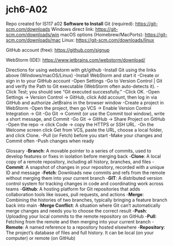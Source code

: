 # jch6-A02
Repo created for IS117 a02
**Software to Install**
Git (required): https://git-scm.com/downloads
Windows direct link: https://git-scm.com/downloads/win
macOS options (Homebrew/MacPorts): https://git-scm.com/downloads/mac
Linux: https://git-scm.com/downloads/linux

GitHub account (free): https://github.com/signup

WebStorm (IDE): https://www.jetbrains.com/webstorm/download/

Directions for using webstorm with git/github
-Install Git using the links above (Windows/macOS/Linux)
-Install WebStorm and start it
-Create or sign in to your GitHub account
-Open Settings
-Go to Version Control | Git and verify the Path to Git executable (WebStorm often auto-detects it). 
-Click Test; you should see “Git executed successfully.”
-Click OK.
-Open Settings -> Version Control -> GitHub, click Add account, then log in via GitHub and authorize JetBrains in the browser window
-Create a project in WebStorm
-Open the project, then go VCS -> Enable Version Control Integration -> Git
-Go Git -> Commit (or use the Commit tool window), write a short message, and Commit
-Go Git -> GitHub -> Share Project on GitHub
-Open the repo -> click Code -> copy the HTTPS or SSH URL. 
-On the Welcome screen click Get from VCS, paste the URL, choose a local folder, and click Clone.
-Pull (or Fetch) before you start
-Make your changes and Commit often
-Push changes when ready

Glossary
-**Branch**: A movable pointer to a series of commits, used to develop features or fixes in isolation before merging back
-**Clone**: A local copy of a remote repository, including all history, branches, and files
-**Commit**: A snapshot of changes in your repository, recorded with a unique ID and message
-**Fetch**: Downloads new commits and refs from the remote without merging them into your current branch
-**GIT**: A distributed version control system for tracking changes in code and coordinating work across teams
-**Github**: A hosting platform for Git repositories that adds collaboration tools like issues, pull requests, and actions
-**Merge**: Combining the histories of two branches, typically bringing a feature branch back into main
-**Merge Conflict**: A situation where Git can’t automatically merge changes and needs you to choose the correct result
-**Push**: Uploading your local commits to the remote repository on GitHub
-**Pull**: Fetching from the remote and then merging into your current branch
-**Remote**: A named reference to a repository hosted elsewhere
-**Repository**: The project’s database of files and full history. It can be local (on your computer) or remote (on GitHub)

